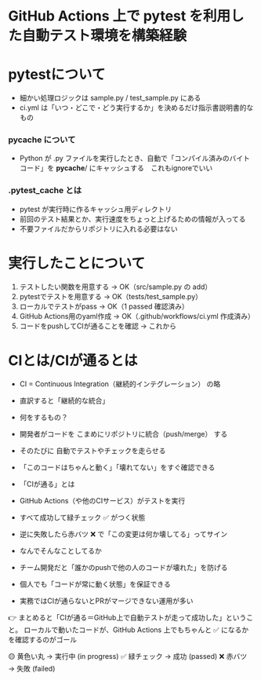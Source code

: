 # GitHub Actions 上で pytest を利用した自動テスト環境を構築経験


# pytestについて
- 細かい処理ロジックは sample.py / test_sample.py にある
- ci.yml は「いつ・どこで・どう実行するか」を決めるだけ指示書説明書的なもの








###  __pycache__ について  
- Python が .py ファイルを実行したとき、自動で「コンパイル済みのバイトコード」を __pycache__/ にキャッシュする　これもignoreでいい

### .pytest_cache とは
- pytest が実行時に作るキャッシュ用ディレクトリ
- 前回のテスト結果とか、実行速度をちょっと上げるための情報が入ってる
- 不要ファイルだからリポジトリに入れる必要はない

# 実行したことについて
1.	テストしたい関数を用意する → OK（src/sample.py の add）
2.	pytestでテストを用意する → OK（tests/test_sample.py）
3.	ローカルでテストがpass → OK（1 passed 確認済み）    
4.	GitHub Actions用のyaml作成 → OK（.github/workflows/ci.yml 作成済み）
5.	コードをpushしてCIが通ることを確認 → これから

# CIとは/CIが通るとは
- CI = Continuous Integration（継続的インテグレーション） の略
- 直訳すると「継続的な統合」

- 何をするもの？
- 開発者がコードを こまめにリポジトリに統合（push/merge） する
- そのたびに 自動でテストやチェックを走らせる
- 「このコードはちゃんと動く」「壊れてない」をすぐ確認できる

- 「CIが通る」とは
- GitHub Actions（や他のCIサービス）がテストを実行
- すべて成功して緑チェック ✅ がつく状態
- 逆に失敗したら赤バツ ❌ で「この変更は何か壊してる」ってサイン

- なんでそんなことしてるか
- チーム開発だと「誰かのpushで他の人のコードが壊れた」を防げる
- 個人でも「コードが常に動く状態」を保証できる
- 実務ではCIが通らないとPRがマージできない運用が多い

👉 まとめると「CIが通る＝GitHub上で自動テストが走って成功した」ということ。
ローカルで動いたコードが、GitHub Actions 上でもちゃんと ✅ になるかを確認するのがゴール


🟡 黄色い丸 → 実行中 (in progress)
✅ 緑チェック → 成功 (passed)
❌ 赤バツ → 失敗 (failed)


